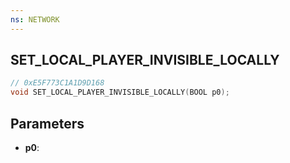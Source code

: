 ```yaml
---
ns: NETWORK
---
```

## SET_LOCAL_PLAYER_INVISIBLE_LOCALLY

```c
// 0xE5F773C1A1D9D168
void SET_LOCAL_PLAYER_INVISIBLE_LOCALLY(BOOL p0);
```

## Parameters
* **p0**:
